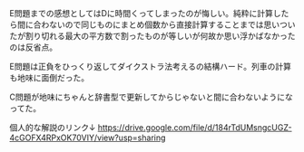 E問題までの感想としてはDに時間くってしまったのが悔しい。純粋に計算したら間に合わないので同じものにまとめ個数から直接計算することまでは思いついたが割り切れる最大の平方数で割ったものが等しいが何故か思い浮かばなかったのは反省点。

E問題は正負をひっくり返してダイクストラ法考えるの結構ハード。列車の計算も地味に面倒だった。

C問題が地味にちゃんと辞書型で更新してからじゃないと間に合わないようになってた。

個人的な解説のリンク↓
https://drive.google.com/file/d/184rTdUMsngcUGZ-4cGOFX4RPxOK70VIY/view?usp=sharing